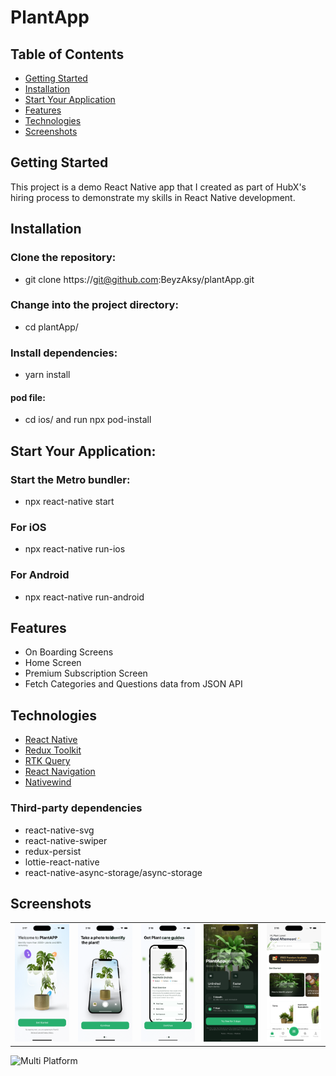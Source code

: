 # PlantApp

## Table of Contents
- [Getting Started](#getting-started)
- [Installation](#installation)
- [Start Your Application](#start-your-application)
- [Features](#features)
- [Technologies](#technologies)
- [Screenshots](#screenshots)


## Getting Started
This project is a demo React Native app that I created as part of HubX's hiring process to demonstrate my skills in React Native development.

## Installation

### Clone the repository:

- git clone https://git@github.com:BeyzAksy/plantApp.git

### Change into the project directory:

- cd plantApp/

### Install dependencies:

- yarn install

#### pod file:

- cd ios/ and run npx pod-install 

## Start Your Application:

### Start the Metro bundler:

- npx react-native start

### For iOS

- npx react-native run-ios

### For Android 

- npx react-native run-android

## Features

* On Boarding Screens
* Home Screen
* Premium Subscription Screen
* Fetch Categories and Questions data from JSON API

## Technologies

- [React Native](https://reactnative.dev/)
- [Redux Toolkit](https://redux-toolkit.js.org/)
- [RTK Query](https://redux-toolkit.js.org/tutorials/rtk-query/)
- [React Navigation](https://reactnavigation.org/)
- [Nativewind](https://www.nativewind.dev/)

### Third-party dependencies

- react-native-svg
- react-native-swiper
- redux-persist
- lottie-react-native
- react-native-async-storage/async-storage

## Screenshots

<table>
  <tr>
    <td><img src="screenshots/get-started.png" alt="Açıklama 1" width="300"/></td>
    <td><img src="screenshots/onboarding-1.png" alt="Açıklama 2" width="300"/></td>
    <td><img src="screenshots/onboarding-2.png" alt="Açıklama 3" width="300"/></td>
   <td><img src="screenshots/paywall.png" alt="Açıklama 3" width="300"/></td>
   <td><img src="screenshots/home.png" alt="Açıklama 3" width="300"/></td>
  </tr>
</table>

![Multi Platform](screenshots/responsive.png)